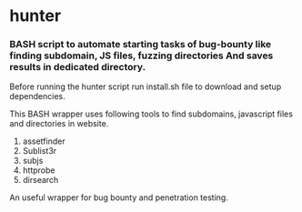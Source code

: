 # hunter
<h3>BASH script to automate starting tasks of bug-bounty like finding subdomain, JS files, fuzzing directories
And saves results in dedicated directory.</h3>

Before running the hunter script run install.sh file to download and setup dependencies.

This BASH wrapper uses following tools to find subdomains, javascript files and directories in website.
  1) assetfinder
  2) Sublist3r
  3) subjs
  4) httprobe
  5) dirsearch

An useful wrapper for bug bounty and penetration testing.
